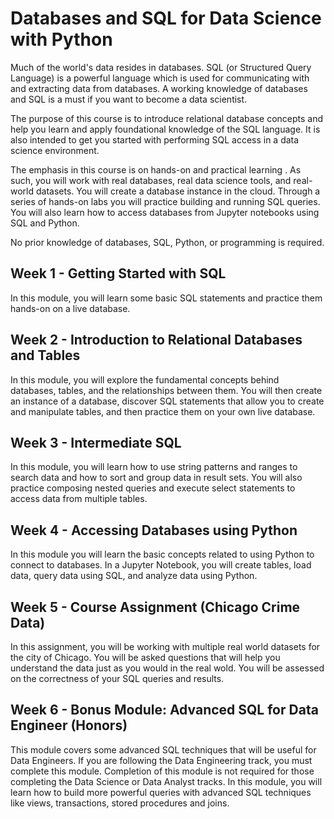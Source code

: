 <h1> Databases and SQL for Data Science with Python </h1>

<p> Much of the world's data resides in databases. SQL (or Structured Query Language) is a powerful language which is used for communicating with and extracting data from databases. A working knowledge of databases and SQL is a must if you want to become a data scientist.

The purpose of this course is to introduce relational database concepts and help you learn and apply foundational knowledge of the SQL language. It is also intended to get you started with performing SQL access in a data science environment.  

The emphasis in this course is on hands-on and practical learning . As such, you will work with real databases, real data science tools, and real-world datasets. You will create a database instance in the cloud. Through a series of hands-on labs you will practice building and running SQL queries. You will also learn how to access databases from Jupyter notebooks using SQL and Python.

No prior knowledge of databases, SQL, Python, or programming is required. </p>

<h2> Week 1 - Getting Started with SQL</h2>
<p> In this module, you will learn some basic SQL statements and practice them hands-on on a live database.</p>

<h2> Week 2 - Introduction to Relational Databases and Tables </h2>
<p> In this module, you will explore the fundamental concepts behind databases, tables, and the relationships between them. You will then create an instance of a database, discover SQL statements that allow you to create and manipulate tables, and then practice them on your own live database. </p>

<h2> Week 3 - Intermediate SQL </h2>
<p> In this module, you will learn how to use string patterns and ranges to search data and how to sort and group data in result sets. You will also practice composing nested queries and execute select statements to access data from multiple tables. </p>

<h2> Week 4 - Accessing Databases using Python </h2>
<p> In this module you will learn the basic concepts related to using Python to connect to databases. In a Jupyter Notebook, you will create tables, load data, query data using SQL, and analyze data using Python. </p>

<h2> Week 5 - Course Assignment (Chicago Crime Data) </h2>
<p> In this assignment, you will be working with multiple real world datasets for the city of Chicago. You will be asked questions that will help you understand the data just as you would in the real wold. You will be assessed on the correctness of your SQL queries and results. </p>

<h2> Week 6 - Bonus Module: Advanced SQL for Data Engineer (Honors) </h2>
<p> This module covers some advanced SQL techniques that will be useful for Data Engineers. If you are following the Data Engineering track, you must complete this module. Completion of this module is not required for those completing the Data Science or Data Analyst tracks. In this module, you will learn how to build more powerful queries with advanced SQL techniques like views, transactions, stored procedures and joins. </p>
